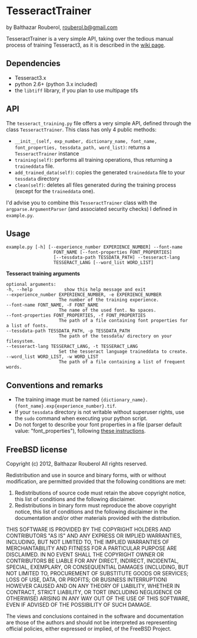 # TesseractTrainer
by Balthazar Rouberol, [rouberol.b@gmail.com](mailto:rouberol.b@gmail.com)

TesseractTrainer is a very simple API, taking over the tedious manual process of 
training Tesseract3, as it is described in the [wiki page](https://code.google.com/p/tesseract-ocr/wiki/TrainingTesseract3).

## Dependencies

* Tesseract3.x
* python 2.6+ (python 3.x included)
* the `libtiff` library, if you plan to use multipage tifs

## API
The `tesseract_training.py` file offers a very simple API, defined through the class `TesseractTrainer`.
This class has only 4 public methods:

* `__init__(self, exp_number, dictionary_name, font_name, font_properties, tessdata_path, word_list)`: returns a `TesseractTrainer` instance
* `training(self)`: performs all training operations, thus returning a `traineddata` file.
* `add_trained_data(self)`: copies the generated `traineddata` file to your `tessdata` directory 
* `clean(self)`: deletes all files generated during the training process (except for the `traineddata` one).

I'd advise you to combine this `TesseractTrainer` class with the `argparse.ArgumentParser` (and associated security checks) I defined in `example.py`.

## Usage

	example.py [-h] [--experience_number EXPERIENCE_NUMBER] --font-name
	                  FONT_NAME [--font-properties FONT_PROPERTIES]
	                  [--tessdata-path TESSDATA_PATH] --tesseract-lang
	                  TESSERACT_LANG [--word_list WORD_LIST]

**Tesseract training arguments**

	optional arguments:
	-h, --help            show this help message and exit
	--experience_number EXPERIENCE_NUMBER, -e EXPERIENCE_NUMBER
	                    The number of the training experience.
	--font-name FONT_NAME, -F FONT_NAME
	                    The name of the used font. No spaces.
	--font-properties FONT_PROPERTIES, -f FONT_PROPERTIES
	                    The path of a file containing font properties for a list of fonts.
	--tessdata-path TESSDATA_PATH, -p TESSDATA_PATH
	                    The path of the tessdata/ directory on your filesystem.
	--tesseract-lang TESSERACT_LANG, -t TESSERACT_LANG
	                    Set the tesseract language traineddata to create.
	--word_list WORD_LIST, -w WORD_LIST
	                    The path of a file containing a list of frequent words.

## Conventions and remarks

* The training image must be named `{dictionary_name}.{font_name}.exp{experience_number}.tif`.
* If your `tessdata` directory is not writable without superuser rights, use the `sudo` command when executing your python script.
* Do not forget to describe your font properties in a file (parser default value: "font_properties"), following [these instructions](https://code.google.com/p/tesseract-ocr/wiki/TrainingTesseract3#font_properties_%28new_in_3.01%29).


## FreeBSD license
Copyright (c) 2012, Balthazar Rouberol
All rights reserved.

Redistribution and use in source and binary forms, with or without
modification, are permitted provided that the following conditions are met: 

1. Redistributions of source code must retain the above copyright notice, this
   list of conditions and the following disclaimer. 
2. Redistributions in binary form must reproduce the above copyright notice,
   this list of conditions and the following disclaimer in the documentation
   and/or other materials provided with the distribution. 

THIS SOFTWARE IS PROVIDED BY THE COPYRIGHT HOLDERS AND CONTRIBUTORS "AS IS" AND
ANY EXPRESS OR IMPLIED WARRANTIES, INCLUDING, BUT NOT LIMITED TO, THE IMPLIED
WARRANTIES OF MERCHANTABILITY AND FITNESS FOR A PARTICULAR PURPOSE ARE
DISCLAIMED. IN NO EVENT SHALL THE COPYRIGHT OWNER OR CONTRIBUTORS BE LIABLE FOR
ANY DIRECT, INDIRECT, INCIDENTAL, SPECIAL, EXEMPLARY, OR CONSEQUENTIAL DAMAGES
(INCLUDING, BUT NOT LIMITED TO, PROCUREMENT OF SUBSTITUTE GOODS OR SERVICES;
LOSS OF USE, DATA, OR PROFITS; OR BUSINESS INTERRUPTION) HOWEVER CAUSED AND
ON ANY THEORY OF LIABILITY, WHETHER IN CONTRACT, STRICT LIABILITY, OR TORT
(INCLUDING NEGLIGENCE OR OTHERWISE) ARISING IN ANY WAY OUT OF THE USE OF THIS
SOFTWARE, EVEN IF ADVISED OF THE POSSIBILITY OF SUCH DAMAGE.

The views and conclusions contained in the software and documentation are those
of the authors and should not be interpreted as representing official policies, 
either expressed or implied, of the FreeBSD Project.